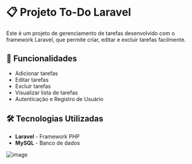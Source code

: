 # 📋 Projeto To-Do Laravel

Este é um projeto de gerenciamento de tarefas desenvolvido com o framework Laravel, que permite criar, editar e excluir tarefas facilmente.

## 🚀 Funcionalidades

- Adicionar tarefas
- Editar tarefas
- Excluir tarefas
- Visualizar lista de tarefas
- Autenticação e Registro de Usuário

## 🛠️ Tecnologias Utilizadas

- **Laravel** - Framework PHP
- **MySQL** - Banco de dados

![image](https://github.com/user-attachments/assets/1c0ead62-7cd5-4a4b-ab90-2cbd2f57245a)
